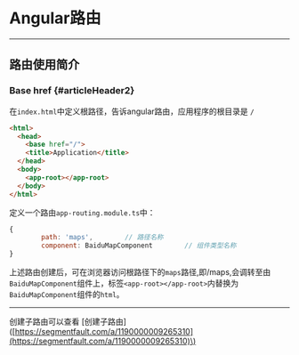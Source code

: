 # Angular路由

---

## 路由使用简介

### Base href {#articleHeader2}

在`index.html`中定义根路径，告诉angular路由，应用程序的根目录是 `/`

```html
<html>
  <head>
    <base href="/">
    <title>Application</title>
  </head>
  <body>
    <app-root></app-root>
  </body>
</html>
```

定义一个路由`app-routing.module.ts`中：

```js
{
        path: 'maps',        // 路径名称
        component: BaiduMapComponent        // 组件类型名称
}
```

上述路由创建后，可在浏览器访问根路径下的`maps`路径,即/maps,会调转至由`BaiduMapComponent`组件上，标签`<app-root></app-root>`内替换为`BaiduMapComponent`组件的`html`。

---

创建子路由可以查看 \[创建子路由\]\([https://segmentfault.com/a/1190000009265310](https://segmentfault.com/a/1190000009265310)\)

